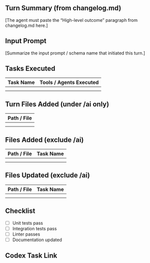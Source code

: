 <!--
PR TITLE (agent must set the GitHub PR title field to the following exact value):
Turn {{TURN_ID}} – {{DATE}} – {{TIME_OF_EXECUTION}}
-->

## Turn Summary (from changelog.md)

<!-- CODEx_TURN_SUMMARY:BEGIN -->
[The agent must paste the “High-level outcome” paragraph from changelog.md here.]
<!-- CODEx_TURN_SUMMARY:END -->

## Input Prompt

[Summarize the input prompt / schema name that initiated this turn.]

## Tasks Executed

| Task Name | Tools / Agents Executed |
| --------- | ----------------------- |
|           |                         |
|           |                         |

## Turn Files Added (under /ai only)

| Path / File |
| ----------- |
|             |
|             |

## Files Added (exclude /ai)

| Path / File | Task Name |
| ----------- | --------- |
|             |           |
|             |           |

## Files Updated (exclude /ai)

| Path / File | Task Name |
| ----------- | --------- |
|             |           |
|             |           |

## Checklist

- [ ] Unit tests pass
- [ ] Integration tests pass
- [ ] Linter passes
- [ ] Documentation updated

## Codex Task Link
<leave blank>
